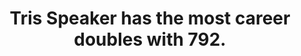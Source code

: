 ---
title:      
  - Tris Speaker has the most career doubles with 792.
secondary:
  - He lead the league 8 different seasons and has 3,514 career hits. The next highest is Pete Rose with 746.
reference:
  - http://www.baseball-reference.com/leaders/2B_career.shtml
---